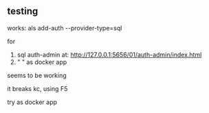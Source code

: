 ## testing

works:
als add-auth --provider-type=sql

for
1. sql auth-admin at: http://127.0.0.1:5656/01/auth-admin/index.html
2. " " as docker app


seems to be working

it breaks kc, using F5

try as docker app